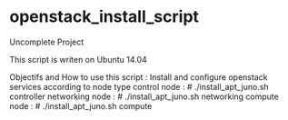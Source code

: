 openstack_install_script
========================
Uncomplete Project

This script is writen on Ubuntu 14.04

Objectifs and How to use this script : 
Install and configure openstack services according to node type
	control node : # ./install_apt_juno.sh controller
	networking node : # ./install_apt_juno.sh networking
	compute node : # ./install_apt_juno.sh compute
	
